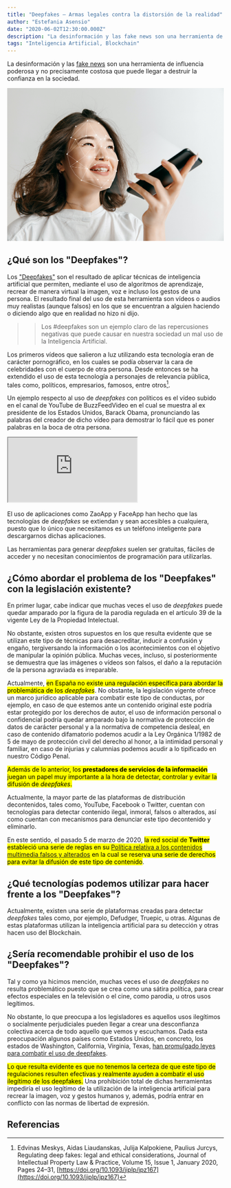 ```yaml
---
title: "Deepfakes – Armas legales contra la distorsión de la realidad"
author: "Estefania Asensio"
date: "2020-06-02T12:30:00.000Z"
description: "La desinformación y las fake news son una herramienta de influencia poderosa y no precisamente costosa que puede llegar a destruir la confianza en la sociedad."
tags: "Inteligencia Artificial, Blockchain"
---
```


La desinformación y las [fake news](https://es.wikipedia.org/wiki/Fake_news) son una herramienta de influencia poderosa y no precisamente costosa que puede llegar a destruir la confianza en la sociedad.

![Deepfakes – Armas legales contra la distorsión de la realidad © Can Stock Photo / master1305](./deepfakes-armas-legales-contra-la-distorsion-de-la-realidad.jpg "Deepfakes – Armas legales contra la distorsión de la realidad © Can Stock Photo / master1305")

## ¿Qué son los "Deepfakes"?

Los ["Deepfakes"](https://es.wikipedia.org/wiki/Deepfake) son el resultado de aplicar técnicas de inteligencia artificial que permiten, mediante el uso de algoritmos de aprendizaje, recrear de manera virtual la imagen, voz e incluso los gestos de una persona. El resultado final del uso de esta herramienta son vídeos o audios muy realistas (aunque falsos) en los que se encuentran a alguien haciendo o diciendo algo que en realidad no hizo ni dijo.

> > Los #deepfakes son un ejemplo claro de las repercusiones negativas que puede causar en nuestra sociedad un mal uso de la Inteligencia Artificial.

Los primeros vídeos que salieron a luz utilizando esta tecnología eran de carácter pornográfico, en los cuales se podía observar la cara de celebridades con el cuerpo de otra persona. Desde entonces se ha extendido el uso de esta tecnología a personajes de relevancia pública, tales como, políticos, empresarios, famosos, entre otros[^1].

Un ejemplo respecto al uso de _deepfakes_ con políticos es el vídeo subido en el canal de YouTube de BuzzFeedVideo en el cual se muestra al ex presidente de los Estados Unidos, Barack Obama, pronunciando las palabras del creador de dicho vídeo para demostrar lo fácil que es poner palabras en la boca de otra persona.

<iframe src="https://www.youtube.com/embed/cQ54GDm1eL0"></iframe>

El uso de aplicaciones como ZaoApp y FaceApp han hecho que las tecnologías de _deepfakes_ se extiendan y sean accesibles a cualquiera, puesto que lo único que necesitamos es un teléfono inteligente para descargarnos dichas aplicaciones.

Las herramientas para generar _deepfakes_ suelen ser gratuitas, fáciles de acceder y no necesitan conocimientos de programación para utilizarlas.

## ¿Cómo abordar el problema de los "Deepfakes" con la legislación existente?

En primer lugar, cabe indicar que muchas veces el uso de _deepfakes_ puede quedar amparado por la figura de la parodia regulada en el artículo 39 de la vigente Ley de la Propiedad Intelectual.

No obstante, existen otros supuestos en los que resulta evidente que se utilizan este tipo de técnicas para desacreditar, inducir a confusión y engaño, tergiversando la información o los acontecimientos con el objetivo de manipular la opinión pública. Muchas veces, incluso, si posteriormente se demuestra que las imágenes o vídeos son falsos, el daño a la reputación de la persona agraviada es irreparable.

Actualmente, <mark>en España no existe una regulación específica para abordar la problemática de los _deepfakes_</mark>. No obstante, la legislación vigente ofrece un marco jurídico aplicable para combatir este tipo de conductas, por ejemplo, en caso de que estemos ante un contenido original este podría estar protegido por los derechos de autor, el uso de información personal o confidencial podría quedar amparado bajo la normativa de protección de datos de carácter personal y a la normativa de competencia desleal, en caso de contenido difamatorio podemos acudir a la Ley Orgánica 1/1982 de 5 de mayo de protección civil del derecho al honor, a la intimidad personal y familiar, en caso de injurias y calumnias podemos acudir a lo tipificado en nuestro Código Penal.

<mark>Además de lo anterior, los **prestadores de servicios de la información** juegan un papel muy importante a la hora de detectar, controlar y evitar la difusión de _deepfakes_.</mark>

Actualmente, la mayor parte de las plataformas de distribución decontenidos, tales como, YouTube, Facebook o Twitter, cuentan con tecnologías para detectar contenido ilegal, inmoral, falsos o alterados, así como cuentan con mecanismos para denunciar este tipo decontenido y eliminarlo.

En este sentido, el pasado 5 de marzo de 2020, <mark>la red social de **Twitter** estableció una serie de reglas en su [Política relativa a los contenidos multimedia falsos y alterados](https://help.twitter.com/es/rules-and-policies/manipulated-media) en la cual se reserva una serie de derechos para evitar la difusión de este tipo de contenido</mark>.

## ¿Qué tecnologías podemos utilizar para hacer frente a los "Deepfakes"?

Actualmente, existen una serie de plataformas creadas para detectar _deepfakes_ tales como, por ejemplo, Defudger, Truepic, u otras. Algunas de estas plataformas utilizan la inteligencia artificial para su detección y otras hacen uso del Blockchain.

## ¿Sería recomendable prohibir el uso de los "Deepfakes"?

Tal y como ya hicimos mención, muchas veces el uso de _deepfakes_ no resulta problemático puesto que se crea como una sátira política, para crear efectos especiales en la televisión o el cine, como parodia, u otros usos legítimos.

No obstante, lo que preocupa a los legisladores es aquellos usos ilegítimos o socialmente perjudiciales pueden llegar a crear una desconfianza colectiva acerca de todo aquello que vemos y escuchamos. Dada esta preocupación algunos países como Estados Unidos, en concreto, los estados de Washington, California, Virginia, Texas, [han promulgado leyes para combatir el uso de deepfakes](https://blog.malwarebytes.com/artificial-intelligence/2020/01/deepfakes-laws-and-proposals-flood-us/).

<mark>Lo que resulta evidente es que no tenemos la certeza de que este tipo de regulaciones resulten efectivas y realmente ayuden a combatir el uso ilegítimo de los deepfakes.</mark> Una prohibición total de dichas herramientas impediría el uso legítimo de la utilización de la inteligencia artificial para recrear la imagen, voz y gestos humanos y, además, podría entrar en conflicto con las normas de libertad de expresión.

## Referencias

[^1]: Edvinas Meskys, Aidas Liaudanskas, Julija Kalpokiene, Paulius Jurcys, Regulating deep fakes: legal and ethical considerations, Journal of Intellectual Property Law & Practice, Volume 15, Issue 1, January 2020, Pages 24–31, [https://doi.org/10.1093/jiplp/jpz167](https://doi.org/10.1093/jiplp/jpz167)

